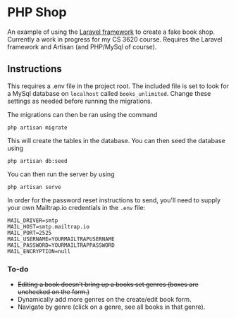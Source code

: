# PHP Shop

An example of using the [Laravel framework](laravel.md) to create a fake book shop. Currently a work in progress for my CS 3620 course. Requires the Laravel framework and Artisan (and PHP/MySql of course).

## Instructions
This requires a .env file in the project root. The included file is set to look for a MySql database on `localhost` called `books_unlimited`. Change these settings as needed before running the migrations.  

The migrations can then be ran using the command 
```
php artisan migrate
```
This will create the tables in the database. You can then seed the database using 
```
php artisan db:seed
```
You can then run the server by using
```
php artisan serve
```
In order for the password reset instructions to send, you'll need to supply your own Mailtrap.io credentials in the `.env` file:
```
MAIL_DRIVER=smtp
MAIL_HOST=smtp.mailtrap.io
MAIL_PORT=2525
MAIL_USERNAME=YOURMAILTRAPUSERNAME
MAIL_PASSWORD=YOURMAILTRAPPASSWORD
MAIL_ENCRYPTION=null
```

### To-do
* ~~Editing a book doesn't bring up a books set genres (boxes are unchecked on the form.)~~
* Dynamically add more genres on the create/edit book form.
* Navigate by genre (click on a genre, see all books in that genre).
